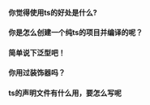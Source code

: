 #### 你觉得使用ts的好处是什么?

#### 你是怎么创建一个纯ts的项目并编译的呢？

#### 简单说下泛型吧！

#### 你用过装饰器吗？

#### ts的声明文件有什么用，要怎么写呢